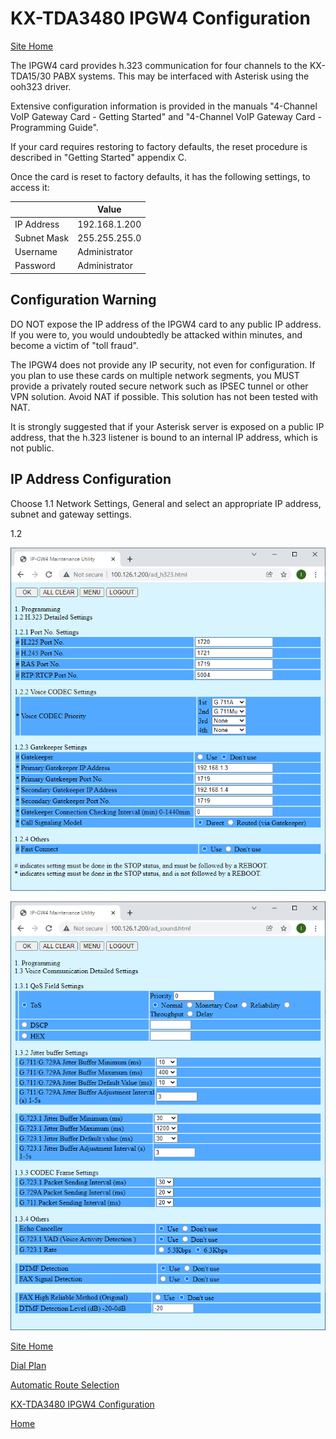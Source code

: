 # KX-TDA3480 IPGW4 Configuration

[Site Home](../README.md)

The IPGW4 card provides h.323 communication for four channels to the KX-TDA15/30 PABX systems.  This may be interfaced with Asterisk using the ooh323 driver.

Extensive configuration information is provided in the manuals "4-Channel VoIP Gateway Card - Getting Started" and "4-Channel VoIP Gateway Card - Programming Guide".

If your card requires restoring to factory defaults, the reset procedure is described in "Getting Started" appendix C.

Once the card is reset to factory defaults, it has the following settings, to access it:

|  | Value |
|----|----|
| IP Address | 192.168.1.200 |
| Subnet Mask | 255.255.255.0 |
| Username | Administrator |
| Password | Administrator |

## Configuration Warning
DO NOT expose the IP address of the IPGW4 card to any public IP address.  If you were to, you would undoubtedly be attacked within minutes, and become a victim of "toll fraud".

The IPGW4 does not provide any IP security, not even for configuration.  If you plan to use these cards on multiple network segments, you MUST provide a privately routed secure network such as IPSEC tunnel or other VPN solution.  Avoid NAT if possible.  This solution has not been tested with NAT.

It is strongly suggested that if your Asterisk server is exposed on a public IP address, that the h.323 listener is bound to an internal IP address, which is not public.

## IP Address Configuration 

Choose 1.1 Network Settings, General and select an appropriate IP address, subnet and gateway settings.

1.2 

![](images/3480_h323.png)

![](images/3480_VoiceComms.png)

[Site Home](../README.md)

[Dial Plan](Dialplan.md)

[Automatic Route Selection](ARS.md)

[KX-TDA3480 IPGW4 Configuration](IPGW4.md)

[Home](README.md)